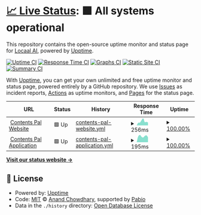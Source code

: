 # [📈 Live Status](https://locaal-ai.github.io/statuspage): <!--live status--> **🟩 All systems operational**

This repository contains the open-source uptime monitor and status page for [Locaal AI](https://locaal.ai), powered by [Upptime](https://github.com/upptime/upptime).

[![Uptime CI](https://github.com/locaal-ai/statuspage/workflows/Uptime%20CI/badge.svg)](https://github.com/locaal-ai/statuspage/actions?query=workflow%3A%22Uptime+CI%22)
[![Response Time CI](https://github.com/locaal-ai/statuspage/workflows/Response%20Time%20CI/badge.svg)](https://github.com/locaal-ai/statuspage/actions?query=workflow%3A%22Response+Time+CI%22)
[![Graphs CI](https://github.com/locaal-ai/statuspage/workflows/Graphs%20CI/badge.svg)](https://github.com/locaal-ai/statuspage/actions?query=workflow%3A%22Graphs+CI%22)
[![Static Site CI](https://github.com/locaal-ai/statuspage/workflows/Static%20Site%20CI/badge.svg)](https://github.com/locaal-ai/statuspage/actions?query=workflow%3A%22Static+Site+CI%22)
[![Summary CI](https://github.com/locaal-ai/statuspage/workflows/Summary%20CI/badge.svg)](https://github.com/locaal-ai/statuspage/actions?query=workflow%3A%22Summary+CI%22)

With [Upptime](https://upptime.js.org), you can get your own unlimited and free uptime monitor and status page, powered entirely by a GitHub repository. We use [Issues](https://github.com/locaal-ai/statuspage/issues) as incident reports, [Actions](https://github.com/locaal-ai/statuspage/actions) as uptime monitors, and [Pages](https://locaal-ai.github.io/statuspage) for the status page.

<!--start: status pages-->
<!-- This summary is generated by Upptime (https://github.com/upptime/upptime) -->
<!-- Do not edit this manually, your changes will be overwritten -->
<!-- prettier-ignore -->
| URL | Status | History | Response Time | Uptime |
| --- | ------ | ------- | ------------- | ------ |
| <img alt="" src="https://icons.duckduckgo.com/ip3/www.contentspal.com.ico" height="13"> [Contents Pal Website](https://www.contentspal.com) | 🟩 Up | [contents-pal-website.yml](https://github.com/locaal-ai/statuspage/commits/HEAD/history/contents-pal-website.yml) | <details><summary><img alt="Response time graph" src="./graphs/contents-pal-website/response-time-week.png" height="20"> 256ms</summary><br><a href="https://locaal-ai.github.io/statuspage/history/contents-pal-website"><img alt="Response time 314" src="https://img.shields.io/endpoint?url=https%3A%2F%2Fraw.githubusercontent.com%2Flocaal-ai%2Fstatuspage%2FHEAD%2Fapi%2Fcontents-pal-website%2Fresponse-time.json"></a><br><a href="https://locaal-ai.github.io/statuspage/history/contents-pal-website"><img alt="24-hour response time 191" src="https://img.shields.io/endpoint?url=https%3A%2F%2Fraw.githubusercontent.com%2Flocaal-ai%2Fstatuspage%2FHEAD%2Fapi%2Fcontents-pal-website%2Fresponse-time-day.json"></a><br><a href="https://locaal-ai.github.io/statuspage/history/contents-pal-website"><img alt="7-day response time 256" src="https://img.shields.io/endpoint?url=https%3A%2F%2Fraw.githubusercontent.com%2Flocaal-ai%2Fstatuspage%2FHEAD%2Fapi%2Fcontents-pal-website%2Fresponse-time-week.json"></a><br><a href="https://locaal-ai.github.io/statuspage/history/contents-pal-website"><img alt="30-day response time 314" src="https://img.shields.io/endpoint?url=https%3A%2F%2Fraw.githubusercontent.com%2Flocaal-ai%2Fstatuspage%2FHEAD%2Fapi%2Fcontents-pal-website%2Fresponse-time-month.json"></a><br><a href="https://locaal-ai.github.io/statuspage/history/contents-pal-website"><img alt="1-year response time 314" src="https://img.shields.io/endpoint?url=https%3A%2F%2Fraw.githubusercontent.com%2Flocaal-ai%2Fstatuspage%2FHEAD%2Fapi%2Fcontents-pal-website%2Fresponse-time-year.json"></a></details> | <details><summary><a href="https://locaal-ai.github.io/statuspage/history/contents-pal-website">100.00%</a></summary><a href="https://locaal-ai.github.io/statuspage/history/contents-pal-website"><img alt="All-time uptime 100.00%" src="https://img.shields.io/endpoint?url=https%3A%2F%2Fraw.githubusercontent.com%2Flocaal-ai%2Fstatuspage%2FHEAD%2Fapi%2Fcontents-pal-website%2Fuptime.json"></a><br><a href="https://locaal-ai.github.io/statuspage/history/contents-pal-website"><img alt="24-hour uptime 100.00%" src="https://img.shields.io/endpoint?url=https%3A%2F%2Fraw.githubusercontent.com%2Flocaal-ai%2Fstatuspage%2FHEAD%2Fapi%2Fcontents-pal-website%2Fuptime-day.json"></a><br><a href="https://locaal-ai.github.io/statuspage/history/contents-pal-website"><img alt="7-day uptime 100.00%" src="https://img.shields.io/endpoint?url=https%3A%2F%2Fraw.githubusercontent.com%2Flocaal-ai%2Fstatuspage%2FHEAD%2Fapi%2Fcontents-pal-website%2Fuptime-week.json"></a><br><a href="https://locaal-ai.github.io/statuspage/history/contents-pal-website"><img alt="30-day uptime 100.00%" src="https://img.shields.io/endpoint?url=https%3A%2F%2Fraw.githubusercontent.com%2Flocaal-ai%2Fstatuspage%2FHEAD%2Fapi%2Fcontents-pal-website%2Fuptime-month.json"></a><br><a href="https://locaal-ai.github.io/statuspage/history/contents-pal-website"><img alt="1-year uptime 100.00%" src="https://img.shields.io/endpoint?url=https%3A%2F%2Fraw.githubusercontent.com%2Flocaal-ai%2Fstatuspage%2FHEAD%2Fapi%2Fcontents-pal-website%2Fuptime-year.json"></a></details>
| <img alt="" src="https://icons.duckduckgo.com/ip3/app.contentspal.com.ico" height="13"> [Contents Pal Application](https://app.contentspal.com) | 🟩 Up | [contents-pal-application.yml](https://github.com/locaal-ai/statuspage/commits/HEAD/history/contents-pal-application.yml) | <details><summary><img alt="Response time graph" src="./graphs/contents-pal-application/response-time-week.png" height="20"> 195ms</summary><br><a href="https://locaal-ai.github.io/statuspage/history/contents-pal-application"><img alt="Response time 208" src="https://img.shields.io/endpoint?url=https%3A%2F%2Fraw.githubusercontent.com%2Flocaal-ai%2Fstatuspage%2FHEAD%2Fapi%2Fcontents-pal-application%2Fresponse-time.json"></a><br><a href="https://locaal-ai.github.io/statuspage/history/contents-pal-application"><img alt="24-hour response time 162" src="https://img.shields.io/endpoint?url=https%3A%2F%2Fraw.githubusercontent.com%2Flocaal-ai%2Fstatuspage%2FHEAD%2Fapi%2Fcontents-pal-application%2Fresponse-time-day.json"></a><br><a href="https://locaal-ai.github.io/statuspage/history/contents-pal-application"><img alt="7-day response time 195" src="https://img.shields.io/endpoint?url=https%3A%2F%2Fraw.githubusercontent.com%2Flocaal-ai%2Fstatuspage%2FHEAD%2Fapi%2Fcontents-pal-application%2Fresponse-time-week.json"></a><br><a href="https://locaal-ai.github.io/statuspage/history/contents-pal-application"><img alt="30-day response time 208" src="https://img.shields.io/endpoint?url=https%3A%2F%2Fraw.githubusercontent.com%2Flocaal-ai%2Fstatuspage%2FHEAD%2Fapi%2Fcontents-pal-application%2Fresponse-time-month.json"></a><br><a href="https://locaal-ai.github.io/statuspage/history/contents-pal-application"><img alt="1-year response time 208" src="https://img.shields.io/endpoint?url=https%3A%2F%2Fraw.githubusercontent.com%2Flocaal-ai%2Fstatuspage%2FHEAD%2Fapi%2Fcontents-pal-application%2Fresponse-time-year.json"></a></details> | <details><summary><a href="https://locaal-ai.github.io/statuspage/history/contents-pal-application">100.00%</a></summary><a href="https://locaal-ai.github.io/statuspage/history/contents-pal-application"><img alt="All-time uptime 100.00%" src="https://img.shields.io/endpoint?url=https%3A%2F%2Fraw.githubusercontent.com%2Flocaal-ai%2Fstatuspage%2FHEAD%2Fapi%2Fcontents-pal-application%2Fuptime.json"></a><br><a href="https://locaal-ai.github.io/statuspage/history/contents-pal-application"><img alt="24-hour uptime 100.00%" src="https://img.shields.io/endpoint?url=https%3A%2F%2Fraw.githubusercontent.com%2Flocaal-ai%2Fstatuspage%2FHEAD%2Fapi%2Fcontents-pal-application%2Fuptime-day.json"></a><br><a href="https://locaal-ai.github.io/statuspage/history/contents-pal-application"><img alt="7-day uptime 100.00%" src="https://img.shields.io/endpoint?url=https%3A%2F%2Fraw.githubusercontent.com%2Flocaal-ai%2Fstatuspage%2FHEAD%2Fapi%2Fcontents-pal-application%2Fuptime-week.json"></a><br><a href="https://locaal-ai.github.io/statuspage/history/contents-pal-application"><img alt="30-day uptime 100.00%" src="https://img.shields.io/endpoint?url=https%3A%2F%2Fraw.githubusercontent.com%2Flocaal-ai%2Fstatuspage%2FHEAD%2Fapi%2Fcontents-pal-application%2Fuptime-month.json"></a><br><a href="https://locaal-ai.github.io/statuspage/history/contents-pal-application"><img alt="1-year uptime 100.00%" src="https://img.shields.io/endpoint?url=https%3A%2F%2Fraw.githubusercontent.com%2Flocaal-ai%2Fstatuspage%2FHEAD%2Fapi%2Fcontents-pal-application%2Fuptime-year.json"></a></details>

<!--end: status pages-->

[**Visit our status website →**](https://locaal-ai.github.io/statuspage)

## 📄 License

- Powered by: [Upptime](https://github.com/upptime/upptime)
- Code: [MIT](./LICENSE) © [Anand Chowdhary](https://anandchowdhary.com), supported by [Pabio](https://pabio.com)
- Data in the `./history` directory: [Open Database License](https://opendatacommons.org/licenses/odbl/1-0/)
